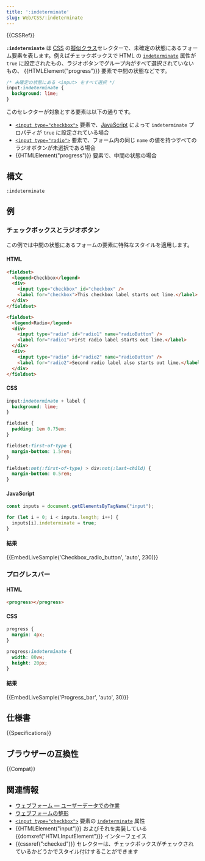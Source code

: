 ```yaml
---
title: ':indeterminate'
slug: Web/CSS/:indeterminate
---
```


{{CSSRef}}

**`:indeterminate`** は [CSS](/ja/docs/Web/CSS) の[擬似クラス](/ja/docs/Web/CSS/Pseudo-classes)セレクターで、未確定の状態にあるフォーム要素を表します。例えばチェックボックスで HTML の [`indeterminate`](/ja/docs/Web/HTML/Element/input/checkbox#indeterminate) 属性が `true` に設定されたもの、ラジオボタンでグループ内がすべて選択されていないもの、 {{HTMLElement("progress")}} 要素で中間の状態などです。

```css
/* 未確定の状態にある <input> をすべて選択 */
input:indeterminate {
  background: lime;
}
```

このセレクターが対象とする要素は以下の通りです。

- [`<input type="checkbox">`](/ja/docs/Web/HTML/Element/input/checkbox) 要素で、[JavaScript](/ja/docs/Web/JavaScript) によって `indeterminate` プロパティが `true` に設定されている場合
- [`<input type="radio">`](/ja/docs/Web/HTML/Element/input/radio) 要素で、フォーム内の同じ `name` の値を持つすべてのラジオボタンが未選択である場合
- {{HTMLElement("progress")}} 要素で、中間の状態の場合

## 構文

```
:indeterminate
```

## 例

### チェックボックスとラジオボタン

この例では中間の状態にあるフォームの要素に特殊なスタイルを適用します。

#### HTML

```html
<fieldset>
  <legend>Checkbox</legend>
  <div>
    <input type="checkbox" id="checkbox" />
    <label for="checkbox">This checkbox label starts out lime.</label>
  </div>
</fieldset>

<fieldset>
  <legend>Radio</legend>
  <div>
    <input type="radio" id="radio1" name="radioButton" />
    <label for="radio1">First radio label starts out lime.</label>
  </div>
  <div>
    <input type="radio" id="radio2" name="radioButton" />
    <label for="radio2">Second radio label also starts out lime.</label>
  </div>
</fieldset>
```

#### CSS

```css
input:indeterminate + label {
  background: lime;
}
```

```css hidden
fieldset {
  padding: 1em 0.75em;
}

fieldset:first-of-type {
  margin-bottom: 1.5rem;
}

fieldset:not(:first-of-type) > div:not(:last-child) {
  margin-bottom: 0.5rem;
}
```

#### JavaScript

```js
const inputs = document.getElementsByTagName("input");

for (let i = 0; i < inputs.length; i++) {
  inputs[i].indeterminate = true;
}
```

#### 結果

{{EmbedLiveSample('Checkbox_radio_button', 'auto', 230)}}

### プログレスバー

#### HTML

```html
<progress></progress>
```

#### CSS

```css
progress {
  margin: 4px;
}

progress:indeterminate {
  width: 80vw;
  height: 20px;
}
```

#### 結果

{{EmbedLiveSample('Progress_bar', 'auto', 30)}}

## 仕様書

{{Specifications}}

## ブラウザーの互換性

{{Compat}}

## 関連情報

- [ウェブフォーム — ユーザーデータでの作業](/ja/docs/Learn/Forms)
- [ウェブフォームの整形](/ja/docs/Learn/Forms/Styling_web_forms)
- [`<input type="checkbox">`](/ja/docs/Web/HTML/Element/input/checkbox) 要素の [`indeterminate`](/ja/docs/Web/HTML/Element/input/checkbox#indeterminate) 属性
- {{HTMLElement("input")}} およびそれを実装している {{domxref("HTMLInputElement")}} インターフェイス
- {{cssxref(":checked")}} セレクターは、チェックボックスがチェックされているかどうかでスタイル付けすることができます
